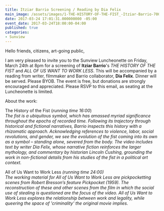 ```yaml
---
title: Itziar Barrio Screening / Reading by Dia Felix
main_image: /assets/images/1-THE-HISTORY-OF-THE-FIST_-Itziar-Barrio-700x467.jpg
date: 2017-03-24 17:01:31.000000000 -05:00
event_date: 2017-03-24T18:00:00-04:00
published: true
categories:
- Sunview
---
```

<p>Hello friends, citizens, art-going public,</p>
<p>I am very pleased to invite you to the Sunview Luncheonette on Friday, March 24th at 8pm for a screening of <b>Itziar Barrio</b>'s <i>THE HISTORY OF THE FIST</i> and <i>ALL OF US WANT TO WORK LESS</i>. This will be accompanied by a reading from writer, filmmaker and Barrio collaborator, <b>Dia Felix</b>. Dinner will be served. Please BYOB. The event is free, but donations are strongly encouraged and appreciated. Please RSVP to this email, as seating at the Luncheonette is limited.</p>
<p>About the work:</p>
<p>The History of the Fist (<i>running time 16:00</i>)<br />
<i>The fist is a ubiquitous symbol, which has amassed myriad significance throughout the epochs of recorded time. Following its trajectory through historical and fictional narratives, </i><i>Barrio inspects this history with a rhizomatic approach.<b> </b>Acknowledging references to violence, labor, social revolutions, and gender, we see the evolution of the fist coming into its own as a symbol – standing alone, severed from the body. The video includes text by writer Dia Felix, whose narrative fiction reinforces the larger mythology, and commentary by historian Lincoln Cushing, grounding the work in non-fictional details from his studies of the fist in a political art context.</i></p>
<p>All of Us Want to Work Less<i> (running time 24:00)</i><br />
<i>The working material for All of Us Want to Work Less are pickpocketting scenes from Robert Bresson’s feature Pickpocket (1959). The reconstruction of these and other scenes from the film in which the social use of stealing is questioned are the focus of the video. All of Us Want to Work Less explores the relationship between work and legality, while queering the space of 'criminality' the original movie implies.</i></p>
<p>&nbsp;</p>
